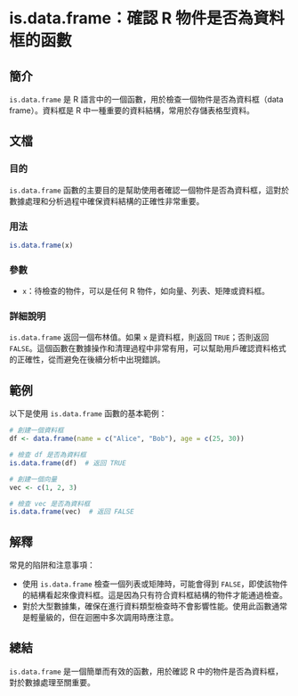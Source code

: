 <!--
Meta Description: # is.data.frame：確認 R 物件是否為資料框的函數 ## 簡介 `is.data.frame` 是 R 語言中的一個函數，用於檢查一個物件是否為資料框（data frame）。資料框是 R 中一種重要的資料結構，常用於存儲表格型資料。 ## 文檔 ### 目的 `is.data.fra...
Meta Keywords: data, frame, false, vec, true
-->

# is.data.frame：確認 R 物件是否為資料框的函數

## 簡介
`is.data.frame` 是 R 語言中的一個函數，用於檢查一個物件是否為資料框（data frame）。資料框是 R 中一種重要的資料結構，常用於存儲表格型資料。

## 文檔
### 目的
`is.data.frame` 函數的主要目的是幫助使用者確認一個物件是否為資料框，這對於數據處理和分析過程中確保資料結構的正確性非常重要。

### 用法
```R
is.data.frame(x)
```

### 參數
- `x`：待檢查的物件，可以是任何 R 物件，如向量、列表、矩陣或資料框。

### 詳細說明
`is.data.frame` 返回一個布林值。如果 `x` 是資料框，則返回 `TRUE`；否則返回 `FALSE`。這個函數在數據操作和清理過程中非常有用，可以幫助用戶確認資料格式的正確性，從而避免在後續分析中出現錯誤。

## 範例
以下是使用 `is.data.frame` 函數的基本範例：

```R
# 創建一個資料框
df <- data.frame(name = c("Alice", "Bob"), age = c(25, 30))

# 檢查 df 是否為資料框
is.data.frame(df)  # 返回 TRUE

# 創建一個向量
vec <- c(1, 2, 3)

# 檢查 vec 是否為資料框
is.data.frame(vec)  # 返回 FALSE
```

## 解釋
常見的陷阱和注意事項：
- 使用 `is.data.frame` 檢查一個列表或矩陣時，可能會得到 `FALSE`，即使該物件的結構看起來像資料框。這是因為只有符合資料框結構的物件才能通過檢查。
- 對於大型數據集，確保在進行資料類型檢查時不會影響性能。使用此函數通常是輕量級的，但在迴圈中多次調用時應注意。

## 總結
`is.data.frame` 是一個簡單而有效的函數，用於確認 R 中的物件是否為資料框，對於數據處理至關重要。